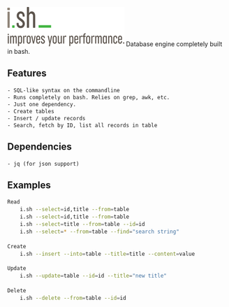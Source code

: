 ![i.sh](docs/logo.png)
Database engine completely built in bash.


## Features
	- SQL-like syntax on the commandline
	- Runs completely on bash. Relies on grep, awk, etc.
	- Just one dependency.
	- Create tables
	- Insert / update records
	- Search, fetch by ID, list all records in table


## Dependencies

	- jq (for json support)


## Examples

```bash
Read
	i.sh --select=id,title --from=table
	i.sh --select=id,title --from=table
	i.sh --select=title --from=table --id=id
	i.sh --select=* --from=table --find="search string"

Create
	i.sh --insert --into=table --title=title --content=value

Update
	i.sh --update=table --id=id --title="new title"

Delete
	i.sh --delete --from=table --id=id

```

